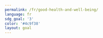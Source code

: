 ```yaml
---
permalink: /fr/good-health-and-well-being/
language: fr
sdg_goal: '3'
color: '#4c9f38'
layout: goal
---
```



